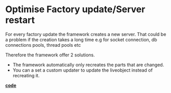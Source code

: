 # Optimise Factory update/Server restart
For every factory update the framework creates a new server.
That could be a problem if the creation takes a long time e.g for socket connection, db connections pools, thread pools etc

Therefore the framework offer 2 solutions.
* The framework automatically only recreates the parts that are changed.
* You can a set a custom updater to update the liveobject instead of recreating it.

[**code**](https://github.com/factoryfx/factoryfx/tree/master/docu/src/main/java/de/factoryfx/docu/update)